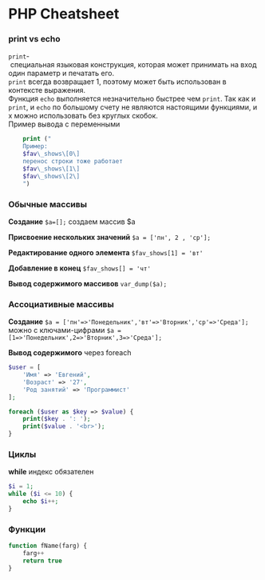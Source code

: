 # PHP Cheatsheet


### print vs echo
`print`- специальная языковая конструкция, которая может принимать на вход один параметр и печатать его.  
`print` всегда возвращает 1, поэтому может быть использован в контексте выражения. 
Функция `echo` выполняется незначительно быстрее чем `print`. Так как и `print`, и `echo` по большому счету не являются настоящими функциями, их можно использовать без круглых скобок. Пример вывода с переменными

```php
	print ("
	Пример:
	$fav\_shows\[0\]
	перенос строки тоже работает
	$fav\_shows\[1\]
	$fav\_shows\[2\]
	")
```


### Обычные массивы
**Создание**
`$a=[];` создаем массив $a

**Присвоение нескольких значений**
`$a = ['пн', 2 , 'ср'];`

**Редактирование одного элемента**
`$fav_shows[1] = 'вт'`

**Добавление в конец**
`$fav_shows[] = 'чт'`

**Вывод содержимого массивов**
`var_dump($a);`


### Ассоциативные массивы

**Создание**
`$a = ['пн'=>'Понедельник','вт'=>'Вторник','ср'=>'Среда'];`
можно с ключами-цифрами
`$a = [1=>'Понедельник',2=>'Вторник',3=>'Среда'];`

**Вывод содержимого**
через foreach
```php
$user = [
    'Имя' => 'Евгений',
    'Возраст' => '27',
    'Род занятий' => 'Программист'
];

foreach ($user as $key => $value) {
    print($key . ': ');
    print($value . '<br>');
}
```


### Циклы

**while**
индекс обязателен

```php
$i = 1;
while ($i <= 10) {
    echo $i++;
}
```


### Функции

```php
function fName(farg) {
    farg++
    return true
}
```





